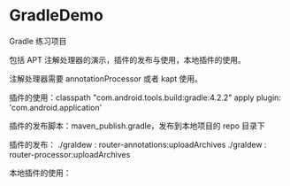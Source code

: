 # GradleDemo

Gradle 练习项目

包括 APT 注解处理器的演示，插件的发布与使用，本地插件的使用。

注解处理器需要 annotationProcessor 或者 kapt 使用。

插件的使用：classpath "com.android.tools.build:gradle:4.2.2"
            apply plugin: 'com.android.application'

插件的发布脚本：maven_publish.gradle，发布到本地项目的 repo 目录下

插件的发布：
./graldew : router-annotations:uploadArchives
./graldew : router-processor:uploadArchives

本地插件的使用：


